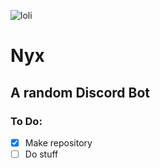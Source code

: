 ![loli](http://vignette1.wikia.nocookie.net/unisonleague/images/8/85/Gear-Twilight_Nyx_Render.png)
# Nyx
## A random Discord Bot

### To Do:

- [x] Make repository
- [ ] Do stuff
